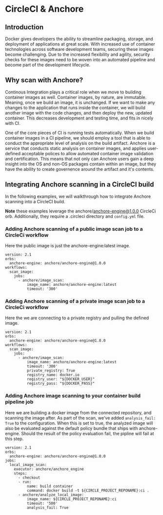# CircleCI & Anchore

## Introduction

Docker gives developers the ability to streamline packaging, storage, and deployment of applications at great scale. With increased use of container technologies across software development teams, securing these images become challenging. Due to the increased flexibility and agility, security checks for these images need to be woven into an automated pipeline and become part of the development lifecycle.

## Why scan with Anchore?

Continous Integration plays a critical role when we move to building container images as well. Container images, by nature, are immutable. Meaning, once we build an image, it is unchanged. If we want to make any changes to the application that runs inside the container, we will build another image with the code changes, and then deploy the new, updated container. This decreases development and testing time, and fits in nicely with CI. 

One of the core pieces of CI is running tests automatically. When we build container images in a CI pipeline, we should employ a tool that is able to conduct the appropriate level of analysis on the build artifact. Anchore is a service that conducts static analysis on container images, and applies user-defined acceptable polices to allow automated container image validation and certification. This means that not only can Anchore users gain a deep insight into the OS and non-OS packages contain within an image, but they have the ability to create governence around the artifact and it's contents. 

## Integrating Anchore scanning in a CircleCI build

In the following examples, we will walkthrough how to integrate Anchore scanning into a CircleCI build. 

**Note** these examples leverage the anchore/anchore-engine@1.0.0 CircleCi orb. Additionally, they require a .circleci directory and `config.yml` file.

### Adding Anchore scanning of a public image scan job to a CircleCi workflow

Here the public image is just the anchore-engine:latest image. 

```
version: 2.1
orbs:
  anchore-engine: anchore/anchore-engine@1.0.0
workflows:
  scan_image:
    jobs:
      - anchore/image_scan:
          image_name: anchore/anchore-engine:latest
          timeout: '300'
```

### Adding Anchore scanning of a private image scan job to a CircleCi workflow

Here the we are connecting to a private registry and pulling the defined image. 

```
version: 2.1
orbs:
  anchore-engine: anchore/anchore-engine@1.0.0
workflows:
  scan_image:
    jobs:
      - anchore/image_scan:
          image_name: anchore/anchore-engine:latest
          timeout: '300'
          private_registry: True
          registry_name: docker.io
          registry_user: "${DOCKER_USER}"
          registry_pass: "${DOCKER_PASS}"
```
### Adding Anchore image scanning to your container build pipeline job

Here we are building a docker image from the connected repository, and scanning the image after. As part of the scan, we've added `analysis_fail: True` to the configuration. When this is set to true, the analyzed image will also be evaluated against the default policy bundle that ships with anchore-engine. Should the result of the policy evaluation fail, the pipline will fail at this step. 

```
version: 2.1
orbs:
  anchore-engine: anchore/anchore-engine@1.0.0
jobs:
  local_image_scan:
    executor: anchore/anchore_engine
    steps:
      - checkout
      - run:
          name: build container
          command: docker build -t ${CIRCLE_PROJECT_REPONAME}:ci .
      - anchore/analyze_local_image:
          image_name: ${CIRCLE_PROJECT_REPONAME}:ci
          timeout: '500'
          analysis_fail: True
```
